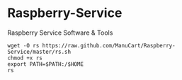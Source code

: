 Raspberry-Service
=================

Raspberry Service Software &amp; Tools

    wget -O rs https://raw.github.com/ManuCart/Raspberry-Service/master/rs.sh
    chmod +x rs
    export PATH=$PATH:/$HOME
    rs
